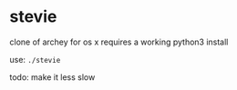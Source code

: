 stevie
======

clone of archey for os x
requires a working python3 install

use: `./stevie`

todo: make it less slow
